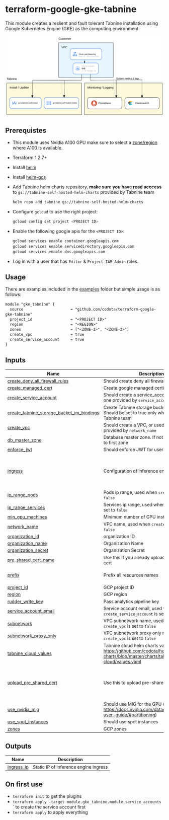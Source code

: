 # terraform-google-gke-tabnine

This module creates a reslient and fault tolerant Tabnine installation using Google
Kubernetes Engine (GKE) as the computing environment.

![Tabnine on GKE architecture diagram](img/arch.png)

## Prerequistes

- This module uses Nvidia A100 GPU make sure to select a [zone/region](https://cloud.google.com/compute/docs/gpus/gpu-regions-zones) where A100 is available.
- Terraform 1.2.7+
- Install [helm](https://helm.sh/)
- Install [helm-gcs](https://github.com/hayorov/helm-gcs)
- Add Tabnine helm charts repository, **make sure you have read acccess** to `gs://tabnine-self-hosted-helm-charts` provided by Tabnine team

  ```bash
  helm repo add tabnine gs://tabnine-self-hosted-helm-charts
  ```

- Configure `gcloud` to use the right project:

  ```bash
  gcloud config set project <PROJECT ID>
  ```

- Enable the following google apis for the `<PROJECT ID>`:

  ```bash
  gcloud services enable container.googleapis.com
  gcloud services enable servicedirectory.googleapis.com
  gcloud services enable dns.googleapis.com
  ```

- Log in with a user that has `Editor` & `Project IAM Admin` roles.

## Usage

There are examples included in the [examples](./examples/) folder but simple usage is as follows:

```hcl
module "gke_tabnine" {
  source                     = "github.com/codota/terraform-google-gke-tabnine"
  project_id                 = "<PROJECT ID>"
  region                     = "<REGION>"
  zones                      = ["<ZONE-1>", "<ZONE-2>"]
  create_vpc                 = true
  create_service_account     = true
}

```

<!-- BEGIN_TF_DOCS -->
## Inputs

| Name | Description | Type | Default | Required |
|------|-------------|------|---------|:--------:|
| <a name="input_create_deny_all_firewall_rules"></a> [create\_deny\_all\_firewall\_rules](#input\_create\_deny\_all\_firewall\_rules) | Should create deny all firewall rules | `bool` | `true` | no |
| <a name="input_create_managed_cert"></a> [create\_managed\_cert](#input\_create\_managed\_cert) | Create google managed certificate | `bool` | `false` | no |
| <a name="input_create_service_account"></a> [create\_service\_account](#input\_create\_service\_account) | Should create a service\_account, or used the one provided by `service_account_email` | `bool` | `false` | no |
| <a name="input_create_tabnine_storage_bucket_im_bindings"></a> [create\_tabnine\_storage\_bucket\_im\_bindings](#input\_create\_tabnine\_storage\_bucket\_im\_bindings) | Create Tabnine storage bucket im bindings. Should be set to true only when run by Tabnine team | `bool` | `false` | no |
| <a name="input_create_vpc"></a> [create\_vpc](#input\_create\_vpc) | Should create a VPC, or used the one provided by `network_name` | `bool` | `false` | no |
| <a name="input_db_master_zone"></a> [db\_master\_zone](#input\_db\_master\_zone) | Database master zone. If not set, will default to first zone | `string` | `null` | no |
| <a name="input_enforce_jwt"></a> [enforce\_jwt](#input\_enforce\_jwt) | Should enforce JWT for user authentication | `bool` | `true` | no |
| <a name="input_ingress"></a> [ingress](#input\_ingress) | Configuration of inference engine | <pre>object({<br>    host     = string<br>    internal = bool<br>  })</pre> | `null` | no |
| <a name="input_ip_range_pods"></a> [ip\_range\_pods](#input\_ip\_range\_pods) | Pods ip range, used when `create_vpc` is set to `false` | `string` | `""` | no |
| <a name="input_ip_range_services"></a> [ip\_range\_services](#input\_ip\_range\_services) | Services ip range, used when `create_vpc` is set to `false` | `string` | `""` | no |
| <a name="input_min_gpu_machines"></a> [min\_gpu\_machines](#input\_min\_gpu\_machines) | Minimum number of GPU instances | `number` | `1` | no |
| <a name="input_network_name"></a> [network\_name](#input\_network\_name) | VPC name, used when `create_vpc` is set to `false` | `string` | `""` | no |
| <a name="input_organization_id"></a> [organization\_id](#input\_organization\_id) | organization ID | `string` | n/a | yes |
| <a name="input_organization_name"></a> [organization\_name](#input\_organization\_name) | Organization Name | `string` | n/a | yes |
| <a name="input_organization_secret"></a> [organization\_secret](#input\_organization\_secret) | Organization Secret | `string` | n/a | yes |
| <a name="input_pre_shared_cert_name"></a> [pre\_shared\_cert\_name](#input\_pre\_shared\_cert\_name) | Use this if you already uploaded a pre-shared cert | `string` | `null` | no |
| <a name="input_prefix"></a> [prefix](#input\_prefix) | Prefix all resources names | `string` | `"tabnine-self-hosted"` | no |
| <a name="input_project_id"></a> [project\_id](#input\_project\_id) | GCP project ID | `string` | n/a | yes |
| <a name="input_region"></a> [region](#input\_region) | GCP region | `string` | n/a | yes |
| <a name="input_rudder_write_key"></a> [rudder\_write\_key](#input\_rudder\_write\_key) | Pass analytics pipeline key | `string` | `null` | no |
| <a name="input_service_account_email"></a> [service\_account\_email](#input\_service\_account\_email) | Service account email, used when `create_service_account` is set to `false` | `string` | `""` | no |
| <a name="input_subnetwork"></a> [subnetwork](#input\_subnetwork) | VPC subnetwork name, used when `create_vpc` is set to `false` | `string` | `""` | no |
| <a name="input_subnetwork_proxy_only"></a> [subnetwork\_proxy\_only](#input\_subnetwork\_proxy\_only) | VPC subnetwork proxy only name, used when `create_vpc` is set to `false` | `string` | `""` | no |
| <a name="input_tabnine_cloud_values"></a> [tabnine\_cloud\_values](#input\_tabnine\_cloud\_values) | Tabnine cloud helm charts values, see https://github.com/codota/helm-charts/blob/master/charts/tabnine-cloud/values.yaml | `list(string)` | `[]` | no |
| <a name="input_upload_pre_shared_cert"></a> [upload\_pre\_shared\_cert](#input\_upload\_pre\_shared\_cert) | Use this to upload pre-shared cert | <pre>object({<br>    path_to_private_key = string<br>    path_to_certificate = string<br>  })</pre> | `null` | no |
| <a name="input_use_nvidia_mig"></a> [use\_nvidia\_mig](#input\_use\_nvidia\_mig) | Should use MIG for the GPU (see https://docs.nvidia.com/datacenter/tesla/mig-user-guide/#partitioning) | `bool` | `false` | no |
| <a name="input_use_spot_instances"></a> [use\_spot\_instances](#input\_use\_spot\_instances) | Should use spot instances | `bool` | `false` | no |
| <a name="input_zones"></a> [zones](#input\_zones) | GCP zones | `list(string)` | n/a | yes |

## Outputs

| Name | Description |
|------|-------------|
| <a name="output_ingress_ip"></a> [ingress\_ip](#output\_ingress\_ip) | Static IP of inference engine ingress |
<!-- END_TF_DOCS -->

## On first use

- `terraform init` to get the plugins
- `terraform apply -target module.gke_tabnine.module.service_accounts`
  ` to create the service account first
- `terraform apply` to apply everything
